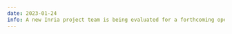 ```yaml
---
date: 2023-01-24
info: A new Inria project team is being evaluated for a forthcoming opening at the Hubert Curien Laboratory on the topic "Machine Learning for Surface Engineering". More information <a href="https://perso.univ-st-etienne.fr/sebbanma/">here</a> if you wish to apply to an Inria CR or ISFP position
---
```

